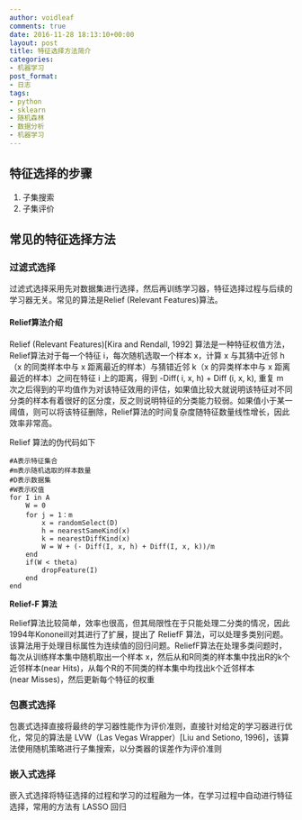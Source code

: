 ```yaml
---
author: voidleaf
comments: true
date: 2016-11-28 18:13:10+00:00
layout: post
title: 特征选择方法简介
categories:
- 机器学习
post_format:
- 日志
tags:
- python
- sklearn
- 随机森林
- 数据分析
- 机器学习
---
```


## 特征选择的步骤

1. 子集搜索
2. 子集评价

<!--more-->

## 常见的特征选择方法

### 过滤式选择

过滤式选择采用先对数据集进行选择，然后再训练学习器，特征选择过程与后续的学习器无关。常见的算法是Relief (Relevant Features)算法。

#### Relief算法介绍

Relief (Relevant Features)[Kira and Rendall, 1992] 算法是一种特征权值方法，Relief算法对于每一个特征 i，每次随机选取一个样本 x，计算 x 与其猜中近邻 h（x 的同类样本中与 x 距离最近的样本）与猜错近邻 k（x 的异类样本中与 x 距离最近的样本）之间在特征 i 上的距离，得到 -Diff( i, x, h) + Diff (i, x, k),  重复 m 次之后得到的平均值作为对该特征效用的评估，如果值比较大就说明该特征对不同分类的样本有着很好的区分度，反之则说明特征的分类能力较弱。如果值小于某一阈值，则可以将该特征删除，Relief算法的时间复杂度随特征数量线性增长，因此效率非常高。

Relief 算法的伪代码如下

```
#A表示特征集合
#m表示随机选取的样本数量
#D表示数据集
#W表示权值
for I in A
	W = 0
	for j = 1：m
		x = randomSelect(D)
		h = nearestSameKind(x)
		k = nearestDiffKind(x)
		W = W + (- Diff(I, x, h) + Diff(I, x, k))/m
	end
	if(W < theta)
		dropFeature(I)
	end
end
```

**Relief-F 算法**

Relief算法比较简单，效率也很高，但其局限性在于只能处理二分类的情况，因此1994年Kononeill对其进行了扩展，提出了 ReliefF 算法，可以处理多类别问题。该算法用于处理目标属性为连续值的回归问题。ReliefF算法在处理多类问题时，每次从训练样本集中随机取出一个样本 x，然后从和R同类的样本集中找出R的k个近邻样本(near Hits)，从每个R的不同类的样本集中均找出k个近邻样本(near Misses)，然后更新每个特征的权重

### 包裹式选择

包裹式选择直接将最终的学习器性能作为评价准则，直接针对给定的学习器进行优化，常见的算法是 LVW（Las Vegas Wrapper）[Liu and Setiono, 1996]，该算法使用随机策略进行子集搜索，以分类器的误差作为评价准则

### 嵌入式选择

嵌入式选择将特征选择的过程和学习的过程融为一体，在学习过程中自动进行特征选择，常用的方法有 LASSO 回归
